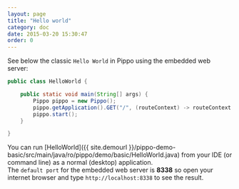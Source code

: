 ```yaml
---
layout: page
title: "Hello world"
category: doc
date: 2015-03-20 15:30:47
order: 0
---
```


See below the classic `Hello World` in Pippo using the embedded web server:

```java
public class HelloWorld {

    public static void main(String[] args) {
        Pippo pippo = new Pippo();
        pippo.getApplication().GET("/", (routeContext) -> routeContext.send("Hello World!"));
        pippo.start();
    }

}
```

You can run [HelloWorld]({{ site.demourl }}/pippo-demo-basic/src/main/java/ro/pippo/demo/basic/HelloWorld.java) from your IDE (or command line) as a normal (desktop) application.  
The `default port` for the embedded web server is __8338__ so open your internet browser and type `http://localhost:8338` to 
see the result.
